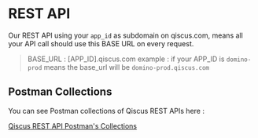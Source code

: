 # REST API

Our REST API using your `app_id` as subdomain on qiscus.com, means all your API call should use this BASE URL on every request.

> BASE_URL : [APP_ID].qiscus.com
> example : if your APP_ID is `domino-prod` means the base_url will be `domino-prod.qiscus.com`

## Postman Collections

You can see Postman collections of Qiscus REST APIs here :

[Qiscus REST API Postman's Collections](https://documenter.getpostman.com/view/3537859/RVnVF1Ep#0cab9deb-e8eb-aae2-296c-333c8d0e776f)
